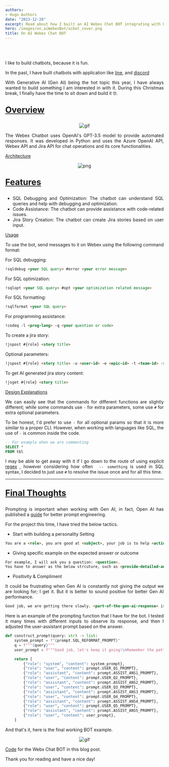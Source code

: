 ```yaml
---
authors:
- Hugo Authors
date: "2023-12-28"
excerpt: Read about how I built an AI Webex Chat BOT integrating with OpenAI's API
hero: /images/on_aiWebexBot/aibot_cover.png
title: On AI Webex Chat BOT
---
```


<br />
<br />


<div style="text-align: justify">

I like to build chatbots, because it is fun. 

In the past, I have built chatbots with application like [line](https://github.com/FISHWONGY/line-bot), and [discord](https://github.com/FISHWONGY/discord-bot) 

With Generative AI (Gen AI) being the hot topic this year, I have always wanted to build something I am interested in with it. During this Christmas break, I finally have the time to sit down and build it 🤓.

<u><b>
    <p style="font-size:20pt ">
      Overview
    </p>
</b></u>

<p align="center">
<img alt = 'gif' src='/images/on_aiWebexBot/webex-bot-demo.gif'/>
</p>


The Webex Chatbot uses OpenAI's GPT-3.5 model to provide automated responses. It was developed in Python and uses the Azure OpenAI API, Webex API and Jira API for chat operations and its core functionalities.


<u>Architecture</u>

<p align="center">
<img alt = 'png' src='/images/on_aiWebexBot/bot_workflow.png'/>
</p>

<u><b>
    <p style="font-size:20pt ">
      Features
</b></u>

- SQL Debugging and Optimization: The chatbot can understand SQL queries and help with debugging and optimization.
- Code Assistance: The chatbot can provide assistance with code-related issues.
- Jira Story Creation: The chatbot can create Jira stories based on user input.



<u>Usage</u>

To use the bot, send messages to it on Webex using the following command format:

For SQL debugging: 
```md 
!sqldebug <your SQL query> #error <your error message>
```

For SQL optimization:
```md 
!sqlopt <your SQL query> #opt <your optimization related message>
```

For SQL formatting: 
```md 
!sqlformat <your SQL query>
```

For programming assistance: 
```md 
!codeq -l <prog-lang> -q <your question or code>
```

To create a jira story: 
```md 
!jspost #{role} <story title>
```

Optional parameters: 
```md 
!jspost #{role} <story title> -u <user-id> -e <epic-id> -t <team-id> -sp <story-points> 
```

To get AI generated jira story content: 
```md 
!jsget #{role} <story title>
```


<u>Design Explanations</u>


We can easily see that the commands for different functions are slightly different; while some commands use `-` for extra parameters, some use `#` for extra optional parameters.

To be honest, I'd prefer to use `-` for all optional params so that it is more similar to a proper CLI. However, when working with languages like SQL, the use of `-` is common inside the code.


```sql
-- For example when we are commenting
SELECT *
FROM tbl
```

I may be able to get away with it if I go down to the route of using explicit [regex](https://learn.microsoft.com/en-us/dotnet/standard/base-types/regular-expression-language-quick-reference) , however considering how often  ` -- something` is used in SQL syntax, I decided to just use `#` to resolve the issue once and for all this time.

---

<u><b>
    <p style="font-size:20pt ">
      Final Thoughts
</b></u>


Prompting is important when working with Gen AI, in fact, Open AI has published a [guide](https://platform.openai.com/docs/guides/prompt-engineering/strategy-write-clear-instructions) for better prompt engineering.

For the project this time, I have tried the below tactics.

- Start with building a personality
Setting
```md
You are a <role>, you are good at <subject>, your job is to help <action>
```

- Giving specific example on the expected answer or outcome
```md
For example, I will ask you a question: <question>.
You have to answer as the below strcuture, such as <provide-detailed-answer-structure>
```

- Positivity & Compliment


It could be frustrating when Gen AI is constantly not giving the output we are looking for; I get it. But it is better to sound positive for better Gen AI performance.

```md
Good job, we are getting there slowly. <part-of-the-gen-ai-response> is what I want, however ... <explicit-comment-on-desire-output>
```

Here is an example of the prompting function that I have for the bot. I tested it many times with different inputs to observe its response, and then I adjusted the user-assistant prompt based on the answer.

```python
def construct_prompt(query: str) -> list:
    system_prompt = f"{prompt.SQL_REFORMAT_PROMPT}"
    q = f"""{query}"""
    user_prompt = f"""Good job, let's keep it going!\nRemember the pattern is <something>.\nHere is the next <question>\nPlease make sure you MUST answer in <output-format>'"""

    return [
        {"role": "system", "content": system_prompt},
        {"role": "user", "content": prompt.USER_Q1_PROMPT},
        {"role": "assistant", "content": prompt.ASSIST_ANS1_PROMPT},
        {"role": "user", "content": prompt.USER_Q2_PROMPT},
        {"role": "assistant", "content": prompt.ASSIST_ANS2_PROMPT},
        {"role": "user", "content": prompt.USER_Q3_PROMPT},
        {"role": "assistant", "content": prompt.ASSIST_ANS3_PROMPT},
        {"role": "user", "content": prompt.USER_Q4_PROMPT},
        {"role": "assistant", "content": prompt.ASSIST_ANS4_PROMPT},
        {"role": "user", "content": prompt.USER_Q5_PROMPT},
        {"role": "assistant", "content": prompt.ASSIST_ANS5_PROMPT},
        {"role": "user", "content": user_prompt},
    ]
```

And that's it, here is the final working BOT example.

<p align="center">
<img alt = 'gif' src='/images/on_aiWebexBot/webex-bot-demo.gif'/>
</p>


[Code](https://github.com/FISHWONGY/webex-bot) for the Webx Chat BOT in this blog post.


Thank you for reading and have a nice day!


